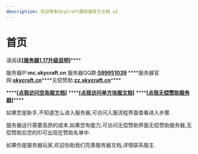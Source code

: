 ```yaml
---
description: 欢迎来到SkyCraft服务器官方文档 v2
---
```


# 首页

请阅读[**\[服务器1.17升级说明\]**](https://doc.skycraft.cn/117)\*\*\*\*

服务器IP:**mc.skycraft.cn** 服务器QQ群:[**599951039**](https://jq.qq.com/?_wv=1027&k=5FAjah40) ****服务器官网:[**skycraft.cn​**](https://skycraft.cn/) ****无偿赞助:[**zz.skycraft.cn​**](https://zz.skycraft.cn/)\*\*\*\*

\*\*\*\*[**\[点我访问空岛服文档\]**](https://doc.skycraft.cn/v/kd/) ****[**\[点我访问单方块服文档\]**](https://doc.skycraft.cn/v/dfk/) ****[**\[点我无偿赞助服务器\]**](https://zz.skycraft.cn/)\*\*\*\*

如果您是新手,不知道怎么进入服务器,可访问入服流程界面查看进入步骤.

服务器运行需要高昂的成本,如果您有能力,可访问无偿赞助界面无偿赞助服务器,无偿赞助后您的ID可出现在赞助名单中.

如果你是服务器玩家,欢迎协助我们完善服务器文档,详情联系服主.

